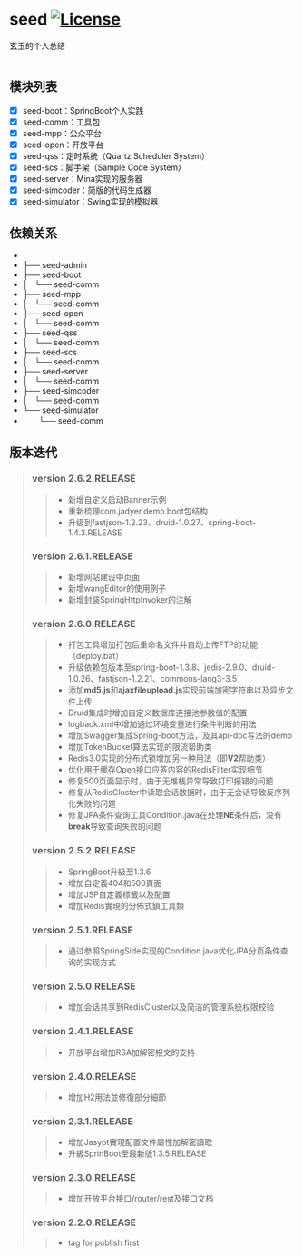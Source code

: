# seed [![License](https://img.shields.io/hexpm/l/plug.svg)](https://github.com/jadyer/seed/blob/master/LICENSE)
玄玉的个人总结<br/><br/>


## 模块列表

* [x] seed-boot：SpringBoot个人实践
* [x] seed-comm：工具包
* [x] seed-mpp：公众平台
* [x] seed-open：开放平台
* [x] seed-qss：定时系统（Quartz Scheduler System）
* [x] seed-scs：脚手架（Sample Code System）
* [x] seed-server：Mina实现的服务器
* [x] seed-simcoder：简版的代码生成器
* [x] seed-simulator：Swing实现的模拟器

## 依赖关系

* .
* ├── seed-admin
* ├── seed-boot
* │   └── seed-comm
* ├── seed-mpp
* │   └── seed-comm
* ├── seed-open
* │   └── seed-comm
* ├── seed-qss
* │   └── seed-comm
* ├── seed-scs
* │   └── seed-comm
* ├── seed-server
* │   └── seed-comm
* ├── seed-simcoder
* │   └── seed-comm
* └── seed-simulator
*  　　└── seed-comm

## 版本迭代

> ### version 2.6.2.RELEASE
>> * 新增自定义启动Banner示例
>> * 重新梳理com.jadyer.demo.boot包结构
>> * 升级到fastjson-1.2.23、druid-1.0.27、spring-boot-1.4.3.RELEASE
>
> ### version 2.6.1.RELEASE
>> * 新增网站建设中页面
>> * 新增wangEditor的使用例子
>> * 新增封装SpringHttpInvoker的注解
>
> ### version 2.6.0.RELEASE
>> * 打包工具增加打包后重命名文件并自动上传FTP的功能（deploy.bat）
>> * 升级依赖包版本至spring-boot-1.3.8、jedis-2.9.0、druid-1.0.26、fastjson-1.2.21、commons-lang3-3.5
>> * 添加**md5.js**和**ajaxfileupload.js**实现前端加密字符串以及异步文件上传
>> * Druid集成时增加自定义数据库连接池参数值的配置
>> * logback.xml中增加通过环境变量进行条件判断的用法
>> * 增加Swagger集成Spring-boot方法，及其api-doc写法的demo
>> * 增加TokenBucket算法实现的限流帮助类
>> * Redis3.0实现的分布式锁增加另一种用法（即**V2**帮助类）
>> * 优化用于缓存Open接口应答内容的RedisFilter实现细节
>> * 修复500页面显示时，由于无堆栈异常导致打印报错的问题
>> * 修复从RedisCluster中读取会话数据时，由于无会话导致反序列化失败的问题
>> * 修复JPA条件查询工具Condition.java在处理**NE**条件后，没有**break**导致查询失败的问题
>
> ### version 2.5.2.RELEASE
>> * SpringBoot升級至1.3.6
>> * 增加自定義404和500頁面
>> * 增加JSP自定義標籤以及配置
>> * 增加Redis實現的分佈式鎖工具類
>
> ### version 2.5.1.RELEASE
>> * 通过参照SpringSide实现的Condition.java优化JPA分页条件查询的实现方式
>
> ### version 2.5.0.RELEASE
>> * 增加会话共享到RedisCluster以及简洁的管理系统权限校验
>
> ### version 2.4.1.RELEASE
>> * 开放平台增加RSA加解密报文的支持
>
> ### version 2.4.0.RELEASE
>> * 增加H2用法並修復部分細節
>
> ### version 2.3.1.RELEASE
>> * 增加Jasypt實現配置文件屬性加解密讀取
>> * 升級SprinBoot至最新版1.3.5.RELEASE
>
> ### version 2.3.0.RELEASE
>> * 增加开放平台接口/router/rest及接口文档
>
> ### version 2.2.0.RELEASE
>> * tag for publish first